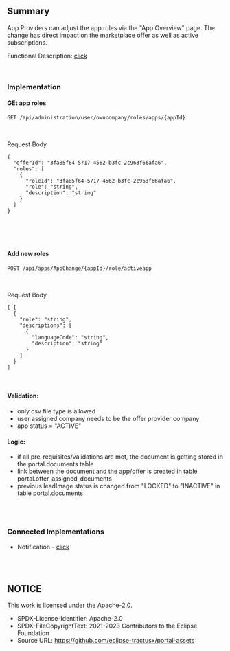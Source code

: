 ## Summary

App Providers can adjust the app roles via the "App Overview" page.
The change has direct impact on the marketplace offer as well as active subscriptions.

Functional Description: [click](</docs/user/04.%20App(s)/06.%20App%20Change%20Process/06.%20Change%20App%20RolesL.md>)

<br>

### Implementation

#### GEt app roles

```diff
GET /api/administration/user/owncompany/roles/apps/{appId}
```

<br>

Request Body

    {
      "offerId": "3fa85f64-5717-4562-b3fc-2c963f66afa6",
      "roles": [
        {
          "roleId": "3fa85f64-5717-4562-b3fc-2c963f66afa6",
          "role": "string",
          "description": "string"
        }
      ]
    }

<br>

<br>
<br>

#### Add new roles

```diff
POST /api/apps/AppChange/{appId}/role/activeapp
```

<br>

Request Body

    [ [
      {
        "role": "string",
        "descriptions": [
          {
            "languageCode": "string",
            "description": "string"
          }
        ]
      }
    ]

<br>

#### Validation:

- only csv file type is allowed
- user assigned company needs to be the offer provider company
- app status = "ACTIVE"

#### Logic:

- if all pre-requisites/validations are met, the document is getting stored in the portal.documents table
- link between the document and the app/offer is created in table portal.offer_assigned_documents
- previous leadImage status is changed from "LOCKED" to "INACTIVE" in table portal.documents

<br>
<br>

### Connected Implementations

- Notification - [click](/docs/developer/Technical%20Documentation/Others/Notifications.md#offer-change-process)

<br>
<br>

## NOTICE

This work is licensed under the [Apache-2.0](https://www.apache.org/licenses/LICENSE-2.0).

- SPDX-License-Identifier: Apache-2.0
- SPDX-FileCopyrightText: 2021-2023 Contributors to the Eclipse Foundation
- Source URL: https://github.com/eclipse-tractusx/portal-assets
